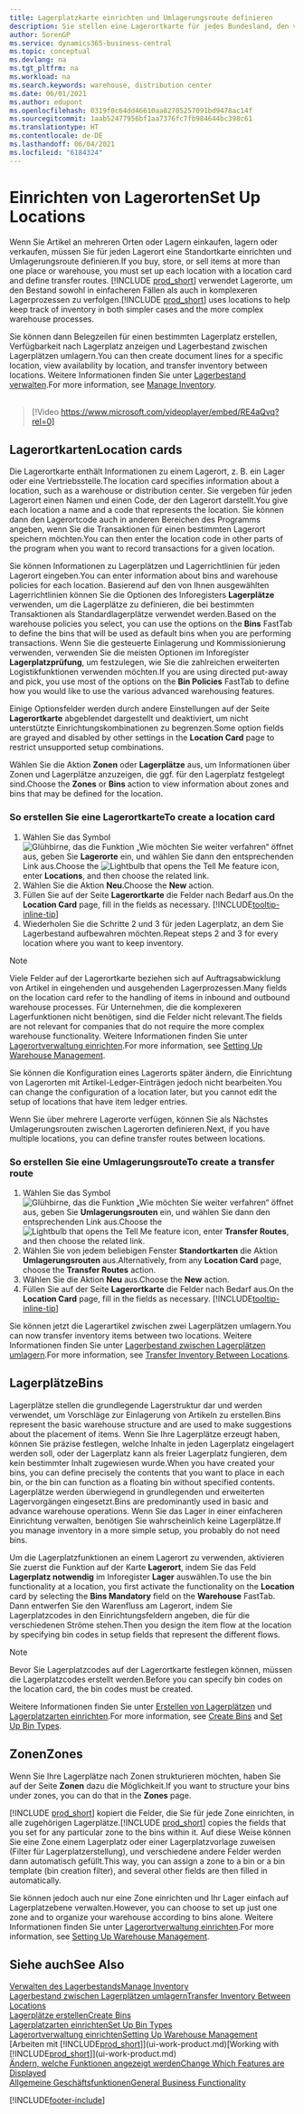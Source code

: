 ```yaml
---
title: Lagerplatzkarte einrichten und Umlagerungsroute definieren
description: Sie stellen eine Lagerortkarte für jedes Bundesland, den von Lagerartikel speichern, beispielsweise, ein Lager oder eine Vertriebsstelle und Einrichtungsrouten, um Artikel zwischen Lagerorten umlagern erstellen.
author: SorenGP
ms.service: dynamics365-business-central
ms.topic: conceptual
ms.devlang: na
ms.tgt_pltfrm: na
ms.workload: na
ms.search.keywords: warehouse, distribution center
ms.date: 06/01/2021
ms.author: edupont
ms.openlocfilehash: 0319f0c64dd46610aa82705257091bd9478ac14f
ms.sourcegitcommit: 1aab52477956bf1aa7376fc7fb984644bc398c61
ms.translationtype: HT
ms.contentlocale: de-DE
ms.lasthandoff: 06/04/2021
ms.locfileid: "6184324"
---
```

# <a name="set-up-locations"></a><span data-ttu-id="e9559-103">Einrichten von Lagerorten</span><span class="sxs-lookup"><span data-stu-id="e9559-103">Set Up Locations</span></span>

<span data-ttu-id="e9559-104">Wenn Sie Artikel an mehreren Orten oder Lagern einkaufen, lagern oder verkaufen, müssen Sie für jeden Lagerort eine Standortkarte einrichten und Umlagerungsroute definieren.</span><span class="sxs-lookup"><span data-stu-id="e9559-104">If you buy, store, or sell items at more than one place or warehouse, you must set up each location with a location card and define transfer routes.</span></span> <span data-ttu-id="e9559-105">[!INCLUDE [prod_short](includes/prod_short.md)] verwendet Lagerorte, um den Bestand sowohl in einfacheren Fällen als auch in komplexeren Lagerprozessen zu verfolgen.</span><span class="sxs-lookup"><span data-stu-id="e9559-105">[!INCLUDE [prod_short](includes/prod_short.md)] uses locations to help keep track of inventory in both simpler cases and the more complex warehouse processes.</span></span>

<span data-ttu-id="e9559-106">Sie können dann Belegzeilen für einen bestimmten Lagerplatz erstellen, Verfügbarkeit nach Lagerplatz anzeigen und Lagerbestand zwischen Lagerplätzen umlagern.</span><span class="sxs-lookup"><span data-stu-id="e9559-106">You can then create document lines for a specific location, view availability by location, and transfer inventory between locations.</span></span> <span data-ttu-id="e9559-107">Weitere Informationen finden Sie unter [Lagerbestand verwalten](inventory-manage-inventory.md).</span><span class="sxs-lookup"><span data-stu-id="e9559-107">For more information, see [Manage Inventory](inventory-manage-inventory.md).</span></span>
<br><br>  
  
> [!Video https://www.microsoft.com/videoplayer/embed/RE4aQvq?rel=0]

## <a name="location-cards"></a><span data-ttu-id="e9559-108">Lagerortkarten</span><span class="sxs-lookup"><span data-stu-id="e9559-108">Location cards</span></span>

<span data-ttu-id="e9559-109">Die Lagerortkarte enthält Informationen zu einem Lagerort, z. B. ein Lager oder eine Vertriebsstelle.</span><span class="sxs-lookup"><span data-stu-id="e9559-109">The location card specifies information about a location, such as a warehouse or distribution center.</span></span> <span data-ttu-id="e9559-110">Sie vergeben für jeden Lagerort einen Namen und einen Code, der den Lagerort darstellt.</span><span class="sxs-lookup"><span data-stu-id="e9559-110">You give each location a name and a code that represents the location.</span></span> <span data-ttu-id="e9559-111">Sie können dann den Lagerortcode auch in anderen Bereichen des Programms angeben, wenn Sie die Transaktionen für einen bestimmten Lagerort speichern möchten.</span><span class="sxs-lookup"><span data-stu-id="e9559-111">You can then enter the location code in other parts of the program when you want to record transactions for a given location.</span></span>  

<span data-ttu-id="e9559-112">Sie können Informationen zu Lagerplätzen und Lagerrichtlinien für jeden Lagerort eingeben.</span><span class="sxs-lookup"><span data-stu-id="e9559-112">You can enter information about bins and warehouse policies for each location.</span></span> <span data-ttu-id="e9559-113">Basierend auf den von Ihnen ausgewählten Lagerrichtlinien können Sie die Optionen des Inforegisters **Lagerplätze** verwenden, um die Lagerplätze zu definieren, die bei bestimmten Transaktionen als Standardlagerplätze verwendet werden.</span><span class="sxs-lookup"><span data-stu-id="e9559-113">Based on the warehouse policies you select, you can use the options on the **Bins** FastTab to define the bins that will be used as default bins when you are performing transactions.</span></span> <span data-ttu-id="e9559-114">Wenn Sie die gesteuerte Einlagerung und Kommissionierung verwenden, verwenden Sie die meisten Optionen im Inforegister **Lagerplatzprüfung**, um festzulegen, wie Sie die zahlreichen erweiterten Logistikfunktionen verwenden möchten.</span><span class="sxs-lookup"><span data-stu-id="e9559-114">If you are using directed put-away and pick, you use most of the options on the **Bin Policies** FastTab to define how you would like to use the various advanced warehousing features.</span></span>  

<span data-ttu-id="e9559-115">Einige Optionsfelder werden durch andere Einstellungen auf der Seite **Lagerortkarte** abgeblendet dargestellt und deaktiviert, um nicht unterstützte Einrichtungskombinationen zu begrenzen.</span><span class="sxs-lookup"><span data-stu-id="e9559-115">Some option fields are grayed and disabled by other settings in the **Location Card** page to restrict unsupported setup combinations.</span></span>  

<span data-ttu-id="e9559-116">Wählen Sie die Aktion **Zonen** oder **Lagerplätze** aus, um Informationen über Zonen und Lagerplätze anzuzeigen, die ggf. für den Lagerplatz festgelegt sind.</span><span class="sxs-lookup"><span data-stu-id="e9559-116">Choose the **Zones** or **Bins** action to view information about zones and bins that may be defined for the location.</span></span>

### <a name="to-create-a-location-card"></a><span data-ttu-id="e9559-117">So erstellen Sie eine Lagerortkarte</span><span class="sxs-lookup"><span data-stu-id="e9559-117">To create a location card</span></span>

1. <span data-ttu-id="e9559-118">Wählen Sie das Symbol ![Glühbirne, das die Funktion „Wie möchten Sie weiter verfahren“ öffnet](media/ui-search/search_small.png "Was möchten Sie tun?") aus, geben Sie **Lagerorte** ein, und wählen Sie dann den entsprechenden Link aus.</span><span class="sxs-lookup"><span data-stu-id="e9559-118">Choose the ![Lightbulb that opens the Tell Me feature](media/ui-search/search_small.png "Tell me what you want to do") icon, enter **Locations**, and then choose the related link.</span></span>
2. <span data-ttu-id="e9559-119">Wählen Sie die Aktion **Neu**.</span><span class="sxs-lookup"><span data-stu-id="e9559-119">Choose the **New** action.</span></span>
3. <span data-ttu-id="e9559-120">Füllen Sie auf der Seite **Lagerortkarte** die Felder nach Bedarf aus.</span><span class="sxs-lookup"><span data-stu-id="e9559-120">On the **Location Card** page, fill in the fields as necessary.</span></span> [!INCLUDE[tooltip-inline-tip](includes/tooltip-inline-tip_md.md)]
4. <span data-ttu-id="e9559-121">Wiederholen Sie die Schritte 2 und 3 für jeden Lagerplatz, an dem Sie Lagerbestand aufbewahren möchten.</span><span class="sxs-lookup"><span data-stu-id="e9559-121">Repeat steps 2 and 3 for every location where you want to keep inventory.</span></span>

> [!NOTE]  
> <span data-ttu-id="e9559-122">Viele Felder auf der Lagerortkarte beziehen sich auf Auftragsabwicklung von Artikel in eingehenden und ausgehenden Lagerprozessen.</span><span class="sxs-lookup"><span data-stu-id="e9559-122">Many fields on the location card refer to the handling of items in inbound and outbound warehouse processes.</span></span> <span data-ttu-id="e9559-123">Für Unternehmen, die die komplexeren Lagerfunktionen nicht benötigen, sind die Felder nicht relevant.</span><span class="sxs-lookup"><span data-stu-id="e9559-123">The fields are not relevant for companies that do not require the more complex warehouse functionality.</span></span> <span data-ttu-id="e9559-124">Weitere Informationen finden Sie unter [Lagerortverwaltung einrichten](warehouse-setup-warehouse.md).</span><span class="sxs-lookup"><span data-stu-id="e9559-124">For more information, see [Setting Up Warehouse Management](warehouse-setup-warehouse.md).</span></span>

<span data-ttu-id="e9559-125">Sie können die Konfiguration eines Lagerorts später ändern, die Einrichtung von Lagerorten mit Artikel-Ledger-Einträgen jedoch nicht bearbeiten.</span><span class="sxs-lookup"><span data-stu-id="e9559-125">You can change the configuration of a location later, but you cannot edit the setup of locations that have item ledger entries.</span></span>  

<span data-ttu-id="e9559-126">Wenn Sie über mehrere Lagerorte verfügen, können Sie als Nächstes Umlagerungsrouten zwischen Lagerorten definieren.</span><span class="sxs-lookup"><span data-stu-id="e9559-126">Next, if you have multiple locations, you can define transfer routes between locations.</span></span>  

### <a name="to-create-a-transfer-route"></a><span data-ttu-id="e9559-127">So erstellen Sie eine Umlagerungsroute</span><span class="sxs-lookup"><span data-stu-id="e9559-127">To create a transfer route</span></span>

1. <span data-ttu-id="e9559-128">Wählen Sie das Symbol ![Glühbirne, das die Funktion „Wie möchten Sie weiter verfahren“ öffnet](media/ui-search/search_small.png "Was möchten Sie tun?") aus, geben Sie **Umlagerungsrouten** ein, und wählen Sie dann den entsprechenden Link aus.</span><span class="sxs-lookup"><span data-stu-id="e9559-128">Choose the ![Lightbulb that opens the Tell Me feature](media/ui-search/search_small.png "Tell me what you want to do") icon, enter **Transfer Routes**, and then choose the related link.</span></span>
2. <span data-ttu-id="e9559-129">Wählen Sie von jedem beliebigen Fenster **Standortkarten** die Aktion **Umlagerungsrouten** aus.</span><span class="sxs-lookup"><span data-stu-id="e9559-129">Alternatively, from any **Location Card** page, choose the **Transfer Routes** action.</span></span>
3. <span data-ttu-id="e9559-130">Wählen Sie die Aktion **Neu** aus.</span><span class="sxs-lookup"><span data-stu-id="e9559-130">Choose the **New** action.</span></span>
4. <span data-ttu-id="e9559-131">Füllen Sie auf der Seite **Lagerortkarte** die Felder nach Bedarf aus.</span><span class="sxs-lookup"><span data-stu-id="e9559-131">On the **Location Card** page, fill in the fields as necessary.</span></span> [!INCLUDE[tooltip-inline-tip](includes/tooltip-inline-tip_md.md)]

<span data-ttu-id="e9559-132">Sie können jetzt die Lagerartikel zwischen zwei Lagerplätzen umlagern.</span><span class="sxs-lookup"><span data-stu-id="e9559-132">You can now transfer inventory items between two locations.</span></span> <span data-ttu-id="e9559-133">Weitere Informationen finden Sie unter [Lagerbestand zwischen Lagerplätzen umlagern](inventory-how-transfer-between-locations.md).</span><span class="sxs-lookup"><span data-stu-id="e9559-133">For more information, see [Transfer Inventory Between Locations](inventory-how-transfer-between-locations.md).</span></span>    

## <a name="bins"></a><span data-ttu-id="e9559-134">Lagerplätze</span><span class="sxs-lookup"><span data-stu-id="e9559-134">Bins</span></span>

<span data-ttu-id="e9559-135">Lagerplätze stellen die grundlegende Lagerstruktur dar und werden verwendet, um Vorschläge zur Einlagerung von Artikeln zu erstellen.</span><span class="sxs-lookup"><span data-stu-id="e9559-135">Bins represent the basic warehouse structure and are used to make suggestions about the placement of items.</span></span> <span data-ttu-id="e9559-136">Wenn Sie Ihre Lagerplätze erzeugt haben, können Sie präzise festlegen, welche Inhalte in jeden Lagerplatz eingelagert werden soll, oder der Lagerplatz kann als freier Lagerplatz fungieren, dem kein bestimmter Inhalt zugewiesen wurde.</span><span class="sxs-lookup"><span data-stu-id="e9559-136">When you have created your bins, you can define precisely the contents that you want to place in each bin, or the bin can function as a floating bin without specified contents.</span></span> <span data-ttu-id="e9559-137">Lagerplätze werden überwiegend in grundlegenden und erweiterten Lagervorgängen eingesetzt.</span><span class="sxs-lookup"><span data-stu-id="e9559-137">Bins are predominantly used in basic and advance warehouse operations.</span></span> <span data-ttu-id="e9559-138">Wenn Sie das Lager in einer einfacheren Einrichtung verwalten, benötigen Sie wahrscheinlich keine Lagerplätze.</span><span class="sxs-lookup"><span data-stu-id="e9559-138">If you manage inventory in a more simple setup, you probably do not need bins.</span></span>

<span data-ttu-id="e9559-139">Um die Lagerplatzfunktionen an einem Lagerort zu verwenden, aktivieren Sie zuerst die Funktion auf der Karte **Lagerort**, indem Sie das Feld **Lagerplatz notwendig** im Inforegister **Lager** auswählen.</span><span class="sxs-lookup"><span data-stu-id="e9559-139">To use the bin functionality at a location, you first activate the functionality on the **Location** card by selecting the **Bins Mandatory** field on the **Warehouse** FastTab.</span></span> <span data-ttu-id="e9559-140">Dann entwerfen Sie den Warenfluss am Lagerort, indem Sie Lagerplatzcodes in den Einrichtungsfeldern angeben, die für die verschiedenen Ströme stehen.</span><span class="sxs-lookup"><span data-stu-id="e9559-140">Then you design the item flow at the location by specifying bin codes in setup fields that represent the different flows.</span></span>

> [!NOTE]
> <span data-ttu-id="e9559-141">Bevor Sie Lagerplatzcodes auf der Lagerortkarte festlegen können, müssen die Lagerplatzcodes erstellt werden.</span><span class="sxs-lookup"><span data-stu-id="e9559-141">Before you can specify bin codes on the location card, the bin codes must be created.</span></span>

<span data-ttu-id="e9559-142">Weitere Informationen finden Sie unter [Erstellen von Lagerplätzen](warehouse-how-to-create-individual-bins.md) und [Lagerplatzarten einrichten](warehouse-how-to-set-up-bin-types.md).</span><span class="sxs-lookup"><span data-stu-id="e9559-142">For more information, see [Create Bins](warehouse-how-to-create-individual-bins.md) and [Set Up Bin Types](warehouse-how-to-set-up-bin-types.md).</span></span>  

## <a name="zones"></a><span data-ttu-id="e9559-143">Zonen</span><span class="sxs-lookup"><span data-stu-id="e9559-143">Zones</span></span>

<span data-ttu-id="e9559-144">Wenn Sie Ihre Lagerplätze nach Zonen strukturieren möchten, haben Sie auf der Seite **Zonen** dazu die Möglichkeit.</span><span class="sxs-lookup"><span data-stu-id="e9559-144">If you want to structure your bins under zones, you can do that in the **Zones** page.</span></span>

<span data-ttu-id="e9559-145">[!INCLUDE [prod_short](includes/prod_short.md)] kopiert die Felder, die Sie für jede Zone einrichten, in alle zugehörigen Lagerplätze.</span><span class="sxs-lookup"><span data-stu-id="e9559-145">[!INCLUDE [prod_short](includes/prod_short.md)] copies the fields that you set for any particular zone to the bins within it.</span></span> <span data-ttu-id="e9559-146">Auf diese Weise können Sie eine Zone einem Lagerplatz oder einer Lagerplatzvorlage zuweisen (Filter für Lagerplatzerstellung), und verschiedene andere Felder werden dann automatisch gefüllt.</span><span class="sxs-lookup"><span data-stu-id="e9559-146">This way, you can assign a zone to a bin or a bin template (bin creation filter), and several other fields are then filled in automatically.</span></span>

<span data-ttu-id="e9559-147">Sie können jedoch auch nur eine Zone einrichten und Ihr Lager einfach auf Lagerplatzebene verwalten.</span><span class="sxs-lookup"><span data-stu-id="e9559-147">However, you can choose to set up just one zone and to organize your warehouse according to bins alone.</span></span> <span data-ttu-id="e9559-148">Weitere Informationen finden Sie unter [Lagerortverwaltung einrichten](warehouse-setup-warehouse.md).</span><span class="sxs-lookup"><span data-stu-id="e9559-148">For more information, see [Setting Up Warehouse Management](warehouse-setup-warehouse.md).</span></span>  

## <a name="see-also"></a><span data-ttu-id="e9559-149">Siehe auch</span><span class="sxs-lookup"><span data-stu-id="e9559-149">See Also</span></span>

[<span data-ttu-id="e9559-150">Verwalten des Lagerbestands</span><span class="sxs-lookup"><span data-stu-id="e9559-150">Manage Inventory</span></span>](inventory-manage-inventory.md)  
[<span data-ttu-id="e9559-151">Lagerbestand zwischen Lagerplätzen umlagern</span><span class="sxs-lookup"><span data-stu-id="e9559-151">Transfer Inventory Between Locations</span></span>](inventory-how-transfer-between-locations.md)  
[<span data-ttu-id="e9559-152">Lagerplätze erstellen</span><span class="sxs-lookup"><span data-stu-id="e9559-152">Create Bins</span></span>](warehouse-how-to-create-individual-bins.md)  
[<span data-ttu-id="e9559-153">Lagerplatzarten einrichten</span><span class="sxs-lookup"><span data-stu-id="e9559-153">Set Up Bin Types</span></span>](warehouse-how-to-set-up-bin-types.md)  
[<span data-ttu-id="e9559-154">Lagerortverwaltung einrichten</span><span class="sxs-lookup"><span data-stu-id="e9559-154">Setting Up Warehouse Management</span></span>](warehouse-setup-warehouse.md)  
<span data-ttu-id="e9559-155">[Arbeiten mit [!INCLUDE[prod_short](includes/prod_short.md)]](ui-work-product.md)</span><span class="sxs-lookup"><span data-stu-id="e9559-155">[Working with [!INCLUDE[prod_short](includes/prod_short.md)]](ui-work-product.md)</span></span>  
[<span data-ttu-id="e9559-156">Ändern, welche Funktionen angezeigt werden</span><span class="sxs-lookup"><span data-stu-id="e9559-156">Change Which Features are Displayed</span></span>](ui-experiences.md)  
[<span data-ttu-id="e9559-157">Allgemeine Geschäftsfunktionen</span><span class="sxs-lookup"><span data-stu-id="e9559-157">General Business Functionality</span></span>](ui-across-business-areas.md)


[!INCLUDE[footer-include](includes/footer-banner.md)]